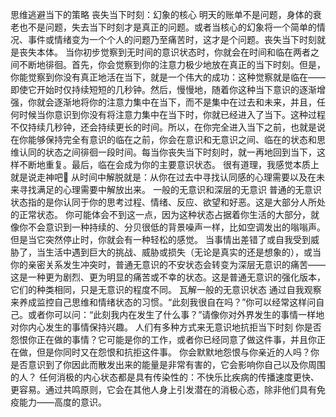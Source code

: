 思维逃避当下的策略
丧失当下时刻：幻象的核心
明天的账单不是问题，身体的衰老也不是问题，失去当下时刻才是真正的问题。或者当核心的幻象将一个简单的情况、事件或情绪变为一个个人的问题乃至痛苦时，这才是个问题。丧失当下时刻就是丧失本体。
当你初步觉察到无时间的意识状态时，你就会在时间和临在两者之间不断地徘徊。首先，你会觉察到你的注意力极少地放在真正的当下时刻。但是，你能觉察到你没有真正地活在当下，就是一个伟大的成功：这种觉察就是临在——即使它开始时仅持续短短的几秒钟。然后，慢慢地，随着你这种当下意识的逐渐增强，你就会逐渐地将你的注意力集中在当下，而不是集中在过去和未来，并且，任何时候当你意识到你没有将注意力集中在当下时，你就已经进入了当下。这种过程不仅持续几秒钟，还会持续更长的时间。所以，在你完全进入当下之前，也就是说在你能够保持完全有意识的临在之前，你会在意识和无意识之间、临在的状态和思维认同的状态之间徘徊一段时间。每当你丧失当下时刻时，就一再地回到当下，这样不断地重复。最后，临在会成为你的主要意识状态。
很有道理，我感觉本质上就是说走神吧🤔
从时间中解脱就是：从你在过去中寻找认同感的心理需要以及在未来寻找满足的心理需要中解放出来。
一般的无意识和深层的无意识
普通的无意识状态指的是你认同于你的思考过程、情绪、反应、欲望和好恶。这是大部分人所处的正常状态。
你可能体会不到这一点，因为这种状态占据着你生活的大部分，就像你不会意识到一种持续的、分贝很低的背景噪声一样，比如空调发出的嗡嗡声。但是当它突然停止时，你就会有一种轻松的感觉。
当事情出差错了或自我受到威胁了，当生活中遇到巨大的挑战、威胁或损失（无论是真实的还是想象的），或当你的亲密关系发生冲突时，普通无意识的不安状态会转变为深层无意识的痛苦——这是一种更为剧烈、更为明显的痛苦或不幸的状态。这是普通无意识的强化版本，它们的种类相同，只是无意识的程度不同。
瓦解一般的无意识状态
通过自我观察来养成监控自己思维和情绪状态的习惯。“此刻我很自在吗？”你可以经常这样问自己。或者你可以问：“此刻我内在发生了什么事？”请像你对外界发生的事情一样地对你内心发生的事情保持兴趣。
人们有多种方式来无意识地抗拒当下时刻
你是否怨恨你正在做的事情？它可能是你的工作，或者你已经同意了做这件事，并且你正在做，但是你同时又在怨恨和抗拒这件事。
你会默默地怨恨与你亲近的人吗？你是否意识到了你因此而散发出来的能量是非常有害的，它会影响你自己以及你周围的人？
任何消极的内心状态都是具有传染性的：不快乐比疾病的传播速度更快、更容易。通过共鸣原则，它会在其他人身上引发潜在的消极心态，除非他们具有免疫能力——高度的意识。